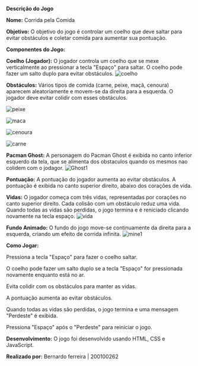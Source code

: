 **Descrição do Jogo**


**Nome:** Corrida pela Comida

**Objetivo:**
O objetivo do jogo é controlar um coelho que deve saltar para evitar obstáculos e coletar comida para aumentar sua pontuação.

**Componentes do Jogo:**


**Coelho (Jogador):** O jogador controla um coelho que se mexe verticalmente ao pressionar a tecla "Espaço" para saltar. O coelho pode fazer um salto duplo para evitar obstáculos.
![coelho](https://github.com/Bernardo2Ferreira/CorridaPelaComida/assets/160871420/18365078-cced-4656-8505-87261dd23cd9)

**Obstáculos:** Vários tipos de comida (carne, peixe, maçã, cenoura) aparecem aleatoriamente e movem-se da direita para a esquerda. O jogador deve evitar colidir com esses obstáculos.

![peixe](https://github.com/Bernardo2Ferreira/CorridaPelaComida/assets/160871420/fc922c23-29da-4187-a209-74d74e565872)

![maca](https://github.com/Bernardo2Ferreira/CorridaPelaComida/assets/160871420/aa9e7417-fb6e-43ae-89a9-41ce89c74233)

![cenoura](https://github.com/Bernardo2Ferreira/CorridaPelaComida/assets/160871420/5e647cac-7733-4007-9af2-71e4b43e4da0)

![carne](https://github.com/Bernardo2Ferreira/CorridaPelaComida/assets/160871420/45874701-a8b3-463a-a904-de40a3504a7b)


**Pacman Ghost:** A personagem do Pacman Ghost é exibida no canto inferior esquerdo da tela, que se alimenta dos obstaculos quando os mesmos nao colidem com o jodagor.
![Ghost1](https://github.com/Bernardo2Ferreira/CorridaPelaComida/assets/160871420/b883d32b-ec7c-4908-8ad0-9daf660a2d78)

**Pontuação:** A pontuação do jogador aumenta ao evitar obstáculos. A pontuação é exibida no canto superior direito, abaixo dos corações de vida.

**Vidas:** O jogador começa com três vidas, representadas por corações no canto superior direito. Cada colisão com um obstáculo reduz uma vida. Quando todas as vidas são perdidas, o jogo termina e é reniciado clicando novamente na tecla espaço.
![vida](https://github.com/Bernardo2Ferreira/CorridaPelaComida/assets/160871420/1f797a2d-1148-4ba3-8ad0-94dc1163abe2)

**Fundo Animado:** O fundo do jogo move-se continuamente da direita para a esquerda, criando um efeito de corrida infinita.
![mine1](https://github.com/Bernardo2Ferreira/CorridaPelaComida/assets/160871420/dbbb42eb-0e80-4f29-befd-4c64aab86abd)



**Como Jogar:**  

Pressiona a tecla "Espaço" para fazer o coelho saltar.

O coelho pode fazer um salto duplo se a tecla "Espaço" for pressionada novamente enquanto está no ar.

Evita colidir com os obstáculos para manter as vidas.

A pontuação aumenta ao evitar obstáculos.

Quando todas as vidas são perdidas, o jogo termina e uma mensagem "Perdeste" é exibida.

Pressiona "Espaço" após o "Perdeste" para reiniciar o jogo.


**Desenvolvimento:** O jogo foi desenvolvido usando HTML, CSS e JavaScript. 

**Realizado por:** Bernardo ferreira | 200100262

